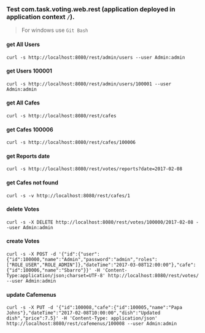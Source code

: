 ### Test com.task.voting.web.rest (application deployed in application context `/`).
> For windows use `Git Bash`

#### get All Users
`curl -s http://localhost:8080/rest/admin/users --user Admin:admin`

#### get Users 100001
`curl -s http://localhost:8080/rest/admin/users/100001 --user Admin:admin`

#### get All Cafes
`curl -s http://localhost:8080/rest/cafes`

#### get Cafes 100006
`curl -s http://localhost:8080/rest/cafes/100006`

#### get Reports date
`curl -s http://localhost:8080/rest/votes/reports?date=2017-02-08`

#### get Cafes not found
`curl -s -v http://localhost:8080/rest/cafes/1`

#### delete Votes
`curl -s -X DELETE http://localhost:8080/rest/votes/100000/2017-02-08 --user Admin:admin`

#### create Votes
`curl -s -X POST -d '{"id":{"user":{"id":100000,"name":"Admin","password":"admin","roles":["ROLE_USER","ROLE_ADMIN"]},"dateTime":"2017-03-08T12:00:00"},"cafe":{"id":100006,"name":"Sbarro"}}' -H 'Content-Type:application/json;charset=UTF-8' http://localhost:8080/rest/votes/ --user Admin:admin`

#### update Cafemenus
`curl -s -X PUT -d '{"id":100008,"cafe":{"id":100005,"name":"Papa Johns"},"dateTime":"2017-02-08T10:00:00","dish":"Updated dish","price":7.5}' -H 'Content-Type: application/json' http://localhost:8080/rest/cafemenus/100008 --user Admin:admin`